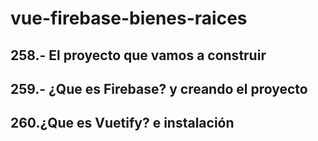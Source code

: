 # vue-firebase-bienes-raices
## 258.- El proyecto que vamos a construir
## 259.- ¿Que es Firebase? y creando el proyecto

## 260.¿Que es Vuetify? e instalación